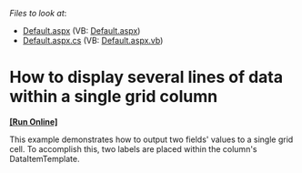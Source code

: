 <!-- default file list -->
*Files to look at*:

* [Default.aspx](./CS/TwoLinesInCell/Default.aspx) (VB: [Default.aspx](./VB/TwoLinesInCell/Default.aspx))
* [Default.aspx.cs](./CS/TwoLinesInCell/Default.aspx.cs) (VB: [Default.aspx.vb](./VB/TwoLinesInCell/Default.aspx.vb))
<!-- default file list end -->
# How to display several lines of data within a single grid column
<!-- run online -->
**[[Run Online]](https://codecentral.devexpress.com/e525/)**
<!-- run online end -->


<p>This example demonstrates how to output two fields' values to a single grid cell. To accomplish this, two labels are placed within the column's DataItemTemplate.</p>

<br/>


